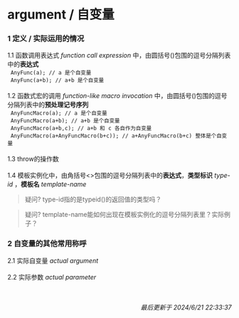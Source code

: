 # argument / 自变量<br>
### 1 定义 / 实际运用的情况<br>
1.1 函数调用表达式 *function call expression* 中，由圆括号()包围的逗号分隔列表中的**表达式**<br>
``` AnyFunc(a); // a 是个自变量```<br>
``` AnyFunc(a+b); // a+b 是个自变量```<br>
<br>
1.2 函数式宏的调用 *function-like macro invocation* 中，由圆括号()包围的逗号分隔列表中的**预处理记号序列**<br>
``` AnyFuncMacro(a); // a 是个自变量```<br>
``` AnyFuncMacro(a+b); // a+b 是个自变量```<br>
``` AnyFuncMacro(a+b,c); // a+b 和 c 各自作为自变量```<br>
``` AnyFuncMacro(a+AnyFuncMacro(b+c)); // a+AnyFuncMacro(b+c) 整体是个自变量```<br>
<br>
1.3 throw的操作数<br>
<br>
1.4 模板实例化中，由角括号<>包围的逗号分隔列表中的**表达式**，**类型标识** *type-id* ，**模板名** *template-name* <br>
>疑问? type-id指的是typeid()的返回值的类型吗？<br>

>疑问? template-name能如何出现在模板实例化的逗号分隔列表里？实际例子？<br>
### 2 自变量的其他常用称呼<br>
2.1 实际自变量 *actual argument* <br>
<br>
2.2 实际参数 *actual parameter* <br>
<br>
<br><p align="right">*最后更新于 2024/6/21 22:33:37*